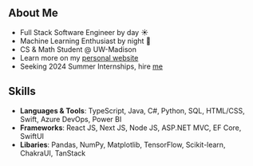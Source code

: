 ## **About Me**
- Full Stack Software Engineer by day ☀️
- Machine Learning Enthusiast by night 🌙
- CS & Math Student @ UW-Madison 
- Learn more on my [personal website](https://www.ddxu.studio/)
- Seeking 2024 Summer Internships, hire [me](https://www.ddxu.studio/resume/)

## Skills
- **Languages & Tools**: TypeScript, Java, C#, Python, SQL, HTML/CSS, Swift, Azure DevOps, Power BI
- **Frameworks**: React JS, Next JS, Node JS, ASP.NET MVC, EF Core, SwiftUI
- **Libaries**: Pandas, NumPy, Matplotlib, TensorFlow, Scikit-learn, ChakraUI, TanStack
